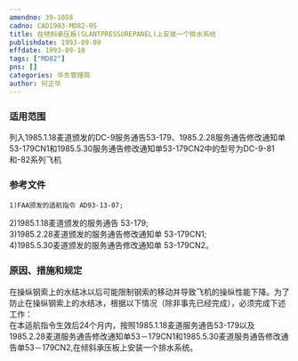 ```yaml
---
amendno: 39-1058  
cadno: CAD1993-MD82-05  
title: 在倾斜承压板(SLANTPRESSUREPANEL)上安装一个排水系统  
publishdate: 1993-09-09  
effdate: 1993-09-10  
tags: ["MD82"]  
pns: []  
categories: 华东管理局  
author: 何正华  
---
```

  
### 适用范围  
列入1985.1.18麦道颁发的DC-9服务通告53-179、1985.2.28服务通告修改通知单53-179CN1和1985.5.30服务通告修改通知单53-179CN2中的型号为DC-9-81和-82系列飞机  
  
<!--more-->  
### 参考文件  
    1)FAA颁发的适航指令 AD93-13-07;  
2)1985.1.18麦道颁发的服务通告 53-179;  
3)1985.2.28麦道颁发的服务通告修改通知单 53-179CN1;  
4)1985.5.30麦道颁发的服务通告修改通知单 53-179CN2。  
  
### 原因、措施和规定  
在操纵钢索上的水结冰以后可能限制钢索的移动并导致飞机的操纵性能下降。为了防止在操纵钢索上的水结冰，根据以下情况（除非事先已经完成），必须完成下述工作：  
    在本适航指令生效后24个月内，按照1985.1.18麦道服务通告53-179以及1985.2.28麦道服务通告修改通知单53－179CN1和1985.5.30麦道服务通告修改通告单53－179CN2,在倾斜承压板上安装一个排水系统。  
  
